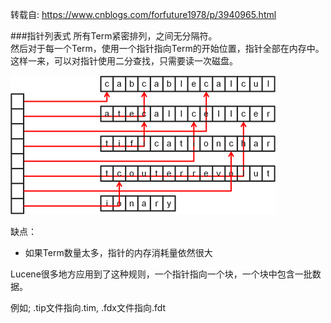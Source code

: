 转载自: https://www.cnblogs.com/forfuture1978/p/3940965.html

###指针列表式
所有Term紧密排列，之间无分隔符。  
然后对于每一个Term，使用一个指针指向Term的开始位置，指针全部在内存中。  
这样一来，可以对指针使用二分查找，只需要读一次磁盘。  

![avatar](img/指针列表式(2).png)  

缺点： 
- 如果Term数量太多，指针的内存消耗量依然很大


Lucene很多地方应用到了这种规则，一个指针指向一个块，一个块中包含一批数据。

例如; .tip文件指向.tim,   .fdx文件指向.fdt